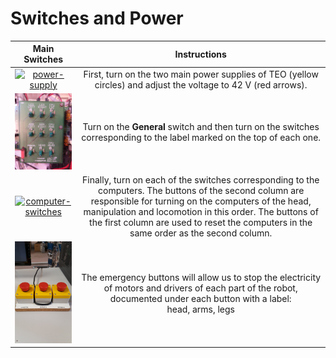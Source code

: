 # Switches and Power

| **Main Switches** | **Instructions** |
| --- | --- |
| <a href="fig/power-supply.jpg"><div align="center"><img alt="power-supply" src="fig/power-supply.jpg" width="200" /></div></a> | <div align="center"> First, turn on the two main power supplies of TEO (yellow circles) and adjust the voltage to 42 V (red arrows).</div>|
| <a href="fig/main-switches.jpg"><div align="center"><img alt="main-switches" src="fig/main-switches.jpg" width="200" /></div></a> | <div align="center"> Turn on the <strong>General</strong> switch and then turn on the switches corresponding to the label marked on the top of each one.</div> |
| <a href="fig/pc-switches.jpg"><div align="center"><img alt="computer-switches" src="fig/pc-switches.jpg" width="200" /></div></a> | <div align="center"> Finally, turn on each of the switches corresponding to the computers. The buttons of the second column are responsible for turning on the computers of the head, manipulation and locomotion in this order. The buttons of the first column are used to reset the computers in the same order as the second column. </div> |
| <a href="fig/emergency-buttons.jpg"><div align="center"><img alt="emergency-buttons" src="fig/emergency-buttons.jpg" width="200" /></div></a> | <div align="center"> The emergency buttons will allow us to stop the electricity of motors and drivers of each part of the robot, documented under each button with a label: <br> head, arms, legs </div> |
